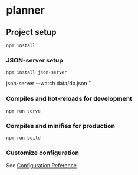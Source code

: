 # planner

## Project setup
```
npm install
```
### JSON-server setup
```
npm install json-server
```
json-server --watch data/db.json
``

### Compiles and hot-reloads for development
```
npm run serve
```

### Compiles and minifies for production
```
npm run build
```

### Customize configuration
See [Configuration Reference](https://cli.vuejs.org/config/).
